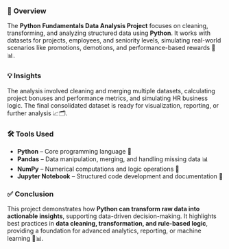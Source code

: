 
### 🐍 **Overview**

The **Python Fundamentals Data Analysis Project** focuses on cleaning, transforming, and analyzing structured data using **Python**. It works with datasets for projects, employees, and seniority levels, simulating real-world scenarios like promotions, demotions, and performance-based rewards 🧠📊.

### 💡 **Insights**

The analysis involved cleaning and merging multiple datasets, calculating project bonuses and performance metrics, and simulating HR business logic. The final consolidated dataset is ready for visualization, reporting, or further analysis 📈🗂️.

### 🛠️ **Tools Used**

* **Python** – Core programming language 🐍
* **Pandas** – Data manipulation, merging, and handling missing data 📊
* **NumPy** – Numerical computations and logic operations 🔢
* **Jupyter Notebook** – Structured code development and documentation 📓

### ✅ **Conclusion**

This project demonstrates how **Python can transform raw data into actionable insights**, supporting data-driven decision-making. It highlights best practices in **data cleaning, transformation, and rule-based logic**, providing a foundation for advanced analytics, reporting, or machine learning 🚀📊.

